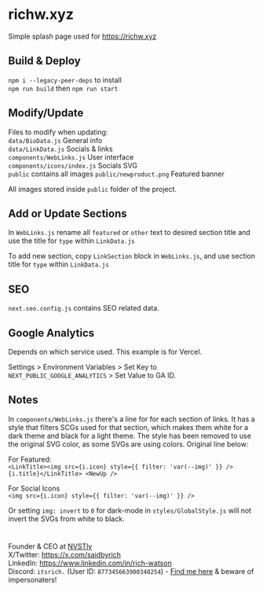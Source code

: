 # richw.xyz

Simple splash page used for https://richw.xyz

## Build & Deploy

`npm i --legacy-peer-deps` to install  
`npm run build` then `npm run start`

## Modify/Update

Files to modify when updating:  
`data/BioData.js` General info  
`data/LinkData.js` Socials & links  
`components/WebLinks.js` User interface  
`components/icons/index.js` Socials SVG  
`public` contains all images
`public/newproduct.png` Featured banner  

All images stored inside `public` folder of the project.

## Add or Update Sections

In `WebLinks.js` rename all `featured` or `other` text to desired section title and use the title for `type` within `LinkData.js`

To add new section, copy `LinkSection` block in `WebLinks.js`, and use section title for `type` within `LinkData.js`

## SEO
`next.seo.config.js` contains SEO related data.

## Google Analytics
Depends on which service used. This example is for Vercel.

Settings > Environment Variables > Set Key to `NEXT_PUBLIC_GOOGLE_ANALYTICS` > Set Value to GA ID.

## Notes
In `components/WebLinks.js` there's a line for <LinkTitle> for each section of links. It has a style that filters SCGs used for that section, which makes them 
white for a dark theme and black for a light theme. The style has been removed to use the original SVG color, as some SVGs are using colors. Original line below:

For Featured:  
`<LinkTitle><img src={i.icon} style={{ filter: 'var(--img)' }} /> {i.title}</LinkTitle> <NewUp />`

For Social Icons  
`<img src={i.icon} style={{ filter: 'var(--img)' }} />`

Or setting `img: invert` to `0` for dark-mode in `styles/GlobalStyle.js` will not invert the SVGs from white to black.

#

Founder & CEO at [NVSTly](https://nvstly.com)  
X/Twitter: https://x.com/saidbyrich  
LinkedIn: https://www.linkedin.com/in/rich-watson  
Discord: `itsrich.` (User ID: `877345663900340254`) - [Find me here](https://discord.com/invite/rhAvzyzk9J) & beware of impersonaters!
    